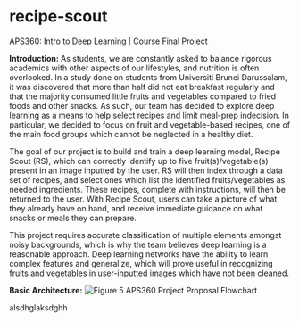 # recipe-scout
APS360: Intro to Deep Learning | Course Final Project


**Introduction:**
As students, we are constantly asked to balance rigorous academics with other aspects of our lifestyles, and nutrition is often overlooked. In a study done on students from Universiti Brunei Darussalam, it was discovered that more than half did not eat breakfast regularly and that the majority consumed little fruits and vegetables compared to fried foods and other snacks. As such, our team has decided to explore deep learning as a means to help select recipes and limit meal-prep indecision. In particular, we decided to focus on fruit and vegetable-based recipes, one of the main food groups which cannot be neglected in a healthy diet. 

The goal of our project is to build and train a deep learning model, Recipe Scout (RS), which can correctly identify up to five fruit(s)/vegetable(s) present in an image inputted by the user. RS will then index through a data set of recipes, and select ones which list the identified fruits/vegetables as needed ingredients. These recipes, complete with instructions, will then be returned to the user. With Recipe Scout, users can take a picture of what they already have on hand, and receive immediate guidance on what snacks or meals they can prepare.

This project requires accurate classification of multiple elements amongst noisy backgrounds, which is why the team believes deep learning is a reasonable approach. Deep learning networks have the ability to learn complex features and generalize, which will prove useful in recognizing fruits and vegetables in user-inputted images which have not been cleaned.

**Basic Architecture:** ![Figure 5  APS360 Project Proposal Flowchart](https://github.com/rosieyxl/recipe-scout/assets/123223364/452fb3a7-eb67-4699-991c-5583800f4b0c)

alsdhglaksdghh
